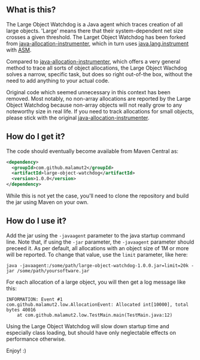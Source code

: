 
## What is this?

The Large Object Watchdog is a Java agent which traces creation of all large objects.
'Large' means there that their system-dependent net size crosses a given threshold.
The Larget Object Watchdog has been forked from [java-allocation-instrumenter], which in turn
uses [java.lang.instrument] with [ASM].

Compared to [java-allocation-instrumenter], which offers a very general method to trace all sorts
of object allocations, the Large Object Wachdog solves a narrow, specific task, but does so
right out-of-the box, without the need to add anything to your actual code.

Original code which seemed unnecessary in this context has been removed. Most notably, 
no non-array allocations are reported by the Large Object Watchdog because non-array objects
will not really grow to any noteworthy size in real life. If you need to track allocations
for small objects, please stick with the original [java-allocation-instrumenter].

## How do I get it?

The code should eventually become available from Maven Central as:

```xml
<dependency>
  <groupId>com.github.malamut2</groupId>
  <artifactId>large-object-watchdog</artifactId>
  <version>1.0.0</version>
</dependency>
```

While this is not yet the case, you'll need to clone the repository and build the jar using Maven
on your own.

## How do I use it?

Add the jar using the `-javaagent` parameter to the java startup command line. Note that, if using
the `-jar` parameter, the `-javaagent` parameter should preceed it. As per default, all allocations
with an object size of 1M or more will be reported. To change that value, use the `limit` parameter,
like here: 

```
java -javaagent:/some/path/large-object-watchdog-1.0.0.jar=limit=20k -jar /some/path/yoursoftware.jar 
```

For each allocation of a large object, you will then get a log message like this:

```
INFORMATION: Event #1
com.github.malamut2.low.AllocationEvent: Allocated int[10000], total bytes 40016
	at com.github.malamut2.low.TestMain.main(TestMain.java:12)
```

Using the Large Object Watchdog will slow down startup time and especially class loading, but should
have only neglectable effects on performance otherwise.

Enjoy! :)

[java.lang.instrument]: http://java.sun.com/javase/7/docs/api/java/lang/instrument/package-summary.html
[ASM]: http://asm.ow2.org/
[java-allocation-instrumenter]: https://github.com/google/allocation-instrumenter

